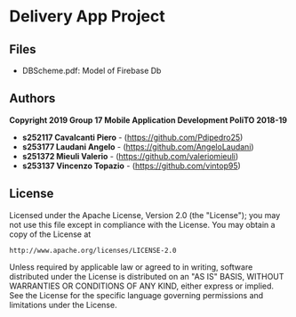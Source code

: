 # Delivery App Project
## Files
- DBScheme.pdf: Model of Firebase Db

## Authors 
**Copyright 2019 Group 17 Mobile Application Development PoliTO 2018-19**
* **s252117 Cavalcanti Piero** - (https://github.com/Pdipedro25)
* **s253177 Laudani Angelo** - (https://github.com/AngeloLaudani)
* **s251372 Mieuli Valerio** - (https://github.com/valeriomieuli)
* **s253137 Vincenzo Topazio** - (https://github.com/vintop95)

## License

Licensed under the Apache License, Version 2.0 (the "License");
you may not use this file except in compliance with the License.
You may obtain a copy of the License at

    http://www.apache.org/licenses/LICENSE-2.0

Unless required by applicable law or agreed to in writing, software
distributed under the License is distributed on an "AS IS" BASIS,
WITHOUT WARRANTIES OR CONDITIONS OF ANY KIND, either express or implied.
See the License for the specific language governing permissions and
limitations under the License.
